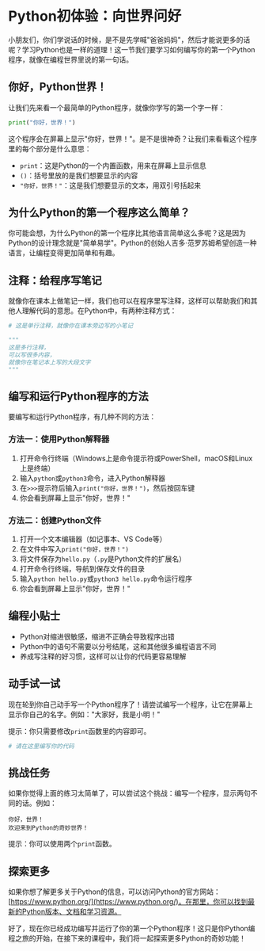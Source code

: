 # Python初体验：向世界问好

小朋友们，你们学说话的时候，是不是先学喊"爸爸妈妈"，然后才能说更多的话呢？学习Python也是一样的道理！这一节我们要学习如何编写你的第一个Python程序，就像在编程世界里说的第一句话。

## 你好，Python世界！

让我们先来看一个最简单的Python程序，就像你学写的第一个字一样：

```python
print("你好，世界！")
```

这个程序会在屏幕上显示"你好，世界！"。是不是很神奇？让我们来看看这个程序里的每个部分是什么意思：

- `print`：这是Python的一个内置函数，用来在屏幕上显示信息
- `()`：括号里放的是我们想要显示的内容
- `"你好，世界！"`：这是我们想要显示的文本，用双引号括起来

## 为什么Python的第一个程序这么简单？

你可能会想，为什么Python的第一个程序比其他语言简单这么多呢？这是因为Python的设计理念就是"简单易学"。Python的创始人吉多·范罗苏姆希望创造一种语言，让编程变得更加简单和有趣。

## 注释：给程序写笔记

就像你在课本上做笔记一样，我们也可以在程序里写注释，这样可以帮助我们和其他人理解代码的意思。在Python中，有两种注释方式：

```python
# 这是单行注释，就像你在课本旁边写的小笔记

"""
这是多行注释，
可以写很多内容，
就像你在笔记本上写的大段文字
"""
```

## 编写和运行Python程序的方法

要编写和运行Python程序，有几种不同的方法：

### 方法一：使用Python解释器

1. 打开命令行终端（Windows上是命令提示符或PowerShell，macOS和Linux上是终端）
2. 输入`python`或`python3`命令，进入Python解释器
3. 在`>>>`提示符后输入`print("你好，世界！")`，然后按回车键
4. 你会看到屏幕上显示"你好，世界！"

### 方法二：创建Python文件

1. 打开一个文本编辑器（如记事本、VS Code等）
2. 在文件中写入`print("你好，世界！")`
3. 将文件保存为`hello.py`（`.py`是Python文件的扩展名）
4. 打开命令行终端，导航到保存文件的目录
5. 输入`python hello.py`或`python3 hello.py`命令运行程序
6. 你会看到屏幕上显示"你好，世界！"

## 编程小贴士

- Python对缩进很敏感，缩进不正确会导致程序出错
- Python中的语句不需要以分号结尾，这和其他很多编程语言不同
- 养成写注释的好习惯，这样可以让你的代码更容易理解

## 动手试一试

现在轮到你自己动手写一个Python程序了！请尝试编写一个程序，让它在屏幕上显示你自己的名字。例如："大家好，我是小明！"

提示：你只需要修改`print`函数里的内容即可。

```python
# 请在这里编写你的代码
```

## 挑战任务

如果你觉得上面的练习太简单了，可以尝试这个挑战：编写一个程序，显示两句不同的话。例如：

```
你好，世界！
欢迎来到Python的奇妙世界！
```

提示：你可以使用两个`print`函数。

## 探索更多

如果你想了解更多关于Python的信息，可以访问Python的官方网站：[https://www.python.org/](https://www.python.org/)。在那里，你可以找到最新的Python版本、文档和学习资源。

好了，现在你已经成功编写并运行了你的第一个Python程序！这只是你Python编程之旅的开始，在接下来的课程中，我们将一起探索更多Python的奇妙功能！
